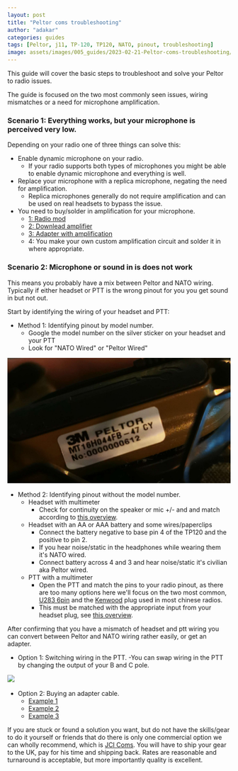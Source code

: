 ```yaml
---
layout: post
title: "Peltor coms troubleshooting"
author: "adakar"
categories: guides
tags: [Peltor, j11, TP-120, TP120, NATO, pinout, troubleshooting]
image: assets/images/005_guides/2023-02-21-Peltor-coms-troubleshooting/heading.png
---
```


This guide will cover the basic steps to troubleshoot and solve your Peltor to radio issues. 

The guide is focused on the two most commonly seen issues, wiring mismatches or a need for microphone amplification. 



### Scenario 1: Everything works, but your microphone is perceived very low.
Depending on your radio one of three things can solve this:
- Enable dynamic microphone on your radio.
	- If your radio supports both types of microphones you might be able to enable dynamic microphone and everything is well.
- Replace your microphone with a replica microphone, negating the need for amplification.
	- Replica microphones generally do not require amplification and can be used on real headsets to bypass the issue.
- You need to buy/solder in amplification for your microphone.
    -  [1: Radio mod](http://www.px-airsoft.com/showroom/model/T0002/templateProductDetails.do?webId=1213907847691&editCurrentLanguage=1213907847692&module=SearchProduct&keyWords=amp&currentPage=1&ParentId=1324666353492015337&productId=1387478681544002075)
    -  [2: Downlead amplifier](http://www.px-airsoft.com/showroom/model/T0002/templateProductDetails.do?webId=1213907847691&editCurrentLanguage=1213907847692&module=SearchProduct&keyWords=amp&currentPage=1&ParentId=1324666353492015337&productId=1429033561572000266)
	-  [3: Adapter with amplification](http://www.px-airsoft.com/showroom/model/T0002/templateProductDetails.do?webId=1213907847691&editCurrentLanguage=1213907847692&module=SearchProduct&keyWords=Amplify+&currentPage=1&ParentId=1324666353492015337&productId=1429033811734000292)
	- 4: You make your own custom amplification circuit and solder it in where appropriate.


### Scenario 2: Microphone or sound in is does not work
This means you probably have a mix between Peltor and NATO wiring. Typically if either headset or PTT is the wrong pinout for you you get sound in but not out. 

Start by identifying the wiring of your headset and PTT:
- Method 1: Identifying pinout by model number.
	- Google the model number on the silver sticker on your headset and your PTT
	- Look for "NATO Wired" or "Peltor Wired"
<div class="image-thumbnail">
	<a href="/assets/images/005_guides/2023-02-21-peltor-coms-troubleshooting/headset.jpg">
		<img src="/assets/images/005_guides/2023-02-21-peltor-coms-troubleshooting/headset.jpg" width="640"/>
		<div class="image-thumbnail-centered"><i class="fa-solid fa-magnifying-glass"></i></div>
	</a>
</div>

- Method 2: Identifying pinout without the model number.
	- Headset with multimeter
		- Check for continuity on the speaker or mic +/- and and match according to [this overview](https://airsoftnorge.com/Peltor-J11-4pin/). 
	- Headset with an AA or AAA battery and some wires/paperclips
		- Connect the battery negative to base pin 4 of the TP120 and the positive to pin 2.
		- If you hear noise/static in the headphones while wearing them it's NATO wired.
		- Connect battery across 4 and 3 and hear noise/static it's civilian aka Peltor wired. 
	- PTT with a multimeter
		- Open the PTT and match the pins to your radio pinout, as there are too many options here we'll focus on the two most common, [U283 6pin](https://airsoftnorge.com/6pinout/) and the [Kenwood](https://airsoftnorge.com/kenwood-pinout/) plug used in most chinese radios.
		- This must be matched with the appropriate input from your headset plug, see [this overview](https://airsoftnorge.com/Peltor-J11-4pin/).

After confirming that you have a mismatch of headset and ptt wiring you can convert between Peltor and NATO wiring rather easily, or get an adapter.
- Option 1: Switching wiring in the PTT.
	 -You can swap wiring in the PTT by changing the output of your B and C pole. 
<div class="image-thumbnail">
	<a href="/assets/images/005_guides/2023-02-21-peltor-coms-troubleshooting/ptt.png">
		<img src="/assets/images/005_guides/2023-02-21-peltor-coms-troubleshooting/ptt.png" width="640"/>
		<div class="image-thumbnail-centered"><i class="fa-solid fa-magnifying-glass"></i></div>
	</a>
</div>

- Option 2: Buying an adapter cable.
	- [Example 1](https://shop.reconbrothers.com/product/3m-Peltor-NATO-adapter-custom/)
	- [Example 2](https://fivefourcommunications.com/product/Peltor-wired-to-NATO-wiring-adapter/)
	- [Example 3](https://sambandsradio.no/alfagear/an-1030/adapter-nexus-Peltor-NATO-20cm)

If you are stuck or found a solution you want, but do not have the skills/gear to do it yourself or friends that do there is only one commercial option we can wholly recommend, which is [JCI Coms](https://www.facebook.com/profile.php?id=100040638679937). 
You will have to ship your gear to the UK, pay for his time and shipping back. Rates are reasonable and turnaround is acceptable, but more importantly quality is excellent. 
